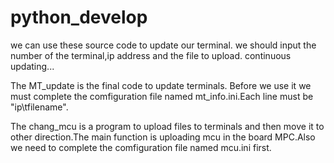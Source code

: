 # python_develop
we can use these source code to update our terminal.
we should input the number of the terminal,ip address and the file to upload.
continuous updating...


The MT_update is the final code to update terminals. Before we use it we must complete the comfiguration file named mt_info.ini.Each line must be "ip\tfilename".

The chang_mcu is a program to upload files to terminals and then move it to other direction.The main function is uploading mcu in the board MPC.Also we need to complete the comfiguration file named mcu.ini first.
